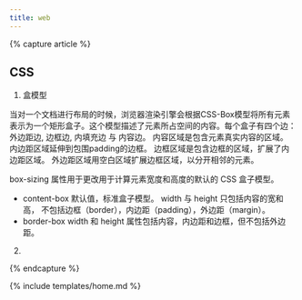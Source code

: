 ```yaml
---
title: web
---
```


{% capture article %}

## CSS

1. 盒模型

当对一个文档进行布局的时候，浏览器渲染引擎会根据CSS-Box模型将所有元素表示为一个矩形盒子。这个模型描述了元素所占空间的内容。每个盒子有四个边：外边距边, 边框边, 内填充边 与 内容边。 
内容区域是包含元素真实内容的区域。
内边距区域延伸到包围padding的边框。
边框区域是包含边框的区域，扩展了内边距区域。
外边距区域用空白区域扩展边框区域，以分开相邻的元素。

box-sizing 属性用于更改用于计算元素宽度和高度的默认的 CSS 盒子模型。
* content-box  默认值，标准盒子模型。 width 与 height 只包括内容的宽和高， 不包括边框（border），内边距（padding），外边距（margin）。
* border-box  width 和 height 属性包括内容，内边距和边框，但不包括外边距。

2.






{% endcapture %}

{% include templates/home.md %}
